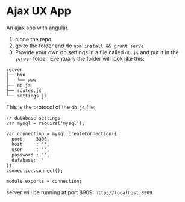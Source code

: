 # Ajax UX App
An ajax app with angular.

1. clone the repo
2. go to the folder and do `npm install && grunt serve`
3. Provide your own db settings in a file called `db.js` and put it in the `server` folder. Eventually the folder will 
look like this:

```
server
├── bin
│   └── www
├── db.js
├── routes.js
└── settings.js
```

This is the protocol of the `db.js` file:

	// database settings
	var mysql = require('mysql');
	
	var connection = mysql.createConnection({
	  port:    3306,
	  host     : '',
	  user     : '',
	  password : '',
	  database: ''
	});
	connection.connect();
	
	module.exports = connection;


server will be running at port 8909: `http://localhost:8909`



